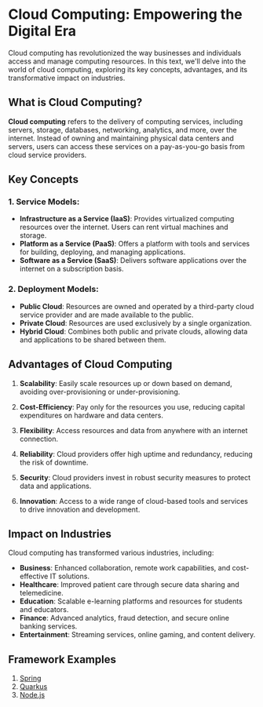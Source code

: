 # Cloud Computing: Empowering the Digital Era

Cloud computing has revolutionized the way businesses and individuals access and manage computing resources. In this text, we'll delve into the world of cloud computing, exploring its key concepts, advantages, and its transformative impact on industries.

## What is Cloud Computing?

**Cloud computing** refers to the delivery of computing services, including servers, storage, databases, networking, analytics, and more, over the internet. Instead of owning and maintaining physical data centers and servers, users can access these services on a pay-as-you-go basis from cloud service providers.

## Key Concepts

### 1. **Service Models**:
   - **Infrastructure as a Service (IaaS)**: Provides virtualized computing resources over the internet. Users can rent virtual machines and storage.
   - **Platform as a Service (PaaS)**: Offers a platform with tools and services for building, deploying, and managing applications.
   - **Software as a Service (SaaS)**: Delivers software applications over the internet on a subscription basis.

### 2. **Deployment Models**:
   - **Public Cloud**: Resources are owned and operated by a third-party cloud service provider and are made available to the public.
   - **Private Cloud**: Resources are used exclusively by a single organization.
   - **Hybrid Cloud**: Combines both public and private clouds, allowing data and applications to be shared between them.

## Advantages of Cloud Computing

1. **Scalability**: Easily scale resources up or down based on demand, avoiding over-provisioning or under-provisioning.

2. **Cost-Efficiency**: Pay only for the resources you use, reducing capital expenditures on hardware and data centers.

3. **Flexibility**: Access resources and data from anywhere with an internet connection.

4. **Reliability**: Cloud providers offer high uptime and redundancy, reducing the risk of downtime.

5. **Security**: Cloud providers invest in robust security measures to protect data and applications.

6. **Innovation**: Access to a wide range of cloud-based tools and services to drive innovation and development.

## Impact on Industries

Cloud computing has transformed various industries, including:
- **Business**: Enhanced collaboration, remote work capabilities, and cost-effective IT solutions.
- **Healthcare**: Improved patient care through secure data sharing and telemedicine.
- **Education**: Scalable e-learning platforms and resources for students and educators.
- **Finance**: Advanced analytics, fraud detection, and secure online banking services.
- **Entertainment**: Streaming services, online gaming, and content delivery.

## Framework Examples

1. [Spring](https://github.com/DarlanNoetzold/computer_science/tree/main/Cloud%20Computing/Spring)
2. [Quarkus](https://github.com/DarlanNoetzold/computer_science/tree/main/Cloud%20Computing/Quarkus)
3. [Node.js](https://github.com/DarlanNoetzold/computer_science/tree/main/Cloud%20Computing/Node.js)
